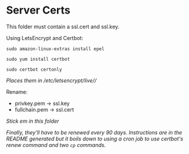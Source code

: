 # Server Certs

This folder must contain a ssl.cert and ssl.key.

Using LetsEncrypt and Certbot:

`sudo amazon-linux-extras install epel`

`sudo yum install certbot`

`sudo certbot certonly`

_Places them in /etc/letsencrypt/live/<domain name you specified>/_

Rename:
- privkey.pem -> ssl.key
- fullchain.pem -> ssl.cert

_Stick em in this folder_

_Finally, they'll have to be renewed every 90 days. Instructions are in the README generated but it boils down to using a cron job to use certbot's renew command and two `cp` commands._